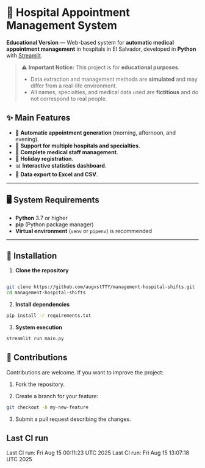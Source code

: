 # 🏥 Hospital Appointment Management System

**Educational Version** — Web-based system for **automatic medical appointment management** in hospitals in El Salvador, developed in **Python** with [Streamlit](https://streamlit.io/).

> ⚠️ **Important Notice:** 
> This project is for **educational purposes**. 
> - Data extraction and management methods are **simulated** and may differ from a real-life environment.
> - All names, specialties, and medical data used are **fictitious** and do not correspond to real people.

## ✨ Main Features

- 📅 **Automatic appointment generation** (morning, afternoon, and evening).
- 🏥 **Support for multiple hospitals and specialties**.
- 👥 **Complete medical staff management**.
- 🎉 **Holiday registration**.
- 📊 **Interactive statistics dashboard**.
- 📁 **Data export to Excel and CSV**.

---

## 🖥 System Requirements

- **Python** 3.7 or higher
- **pip** (Python package manager)
- **Virtual environment** (`venv` or `pipenv`) is recommended

---

## 🚀 Installation

1. **Clone the repository**
```bash

git clone https://github.com/augvstTTY/management-hospital-shifts.git
cd management-hospital-shifts

```
2. **Install dependencies**
```bash
pip install -r requirements.txt

```
3.  **System execution**
```bash
streamlit run main.py
```

## 🤝 Contributions

Contributions are welcome.
If you want to improve the project:

1. Fork the repository.

2. Create a branch for your feature:

```bash
git checkout -b my-new-feature
```
3. Submit a pull request describing the changes.

##  Last CI run

Last CI run: Fri Aug 15 00:11:23 UTC 2025
Last CI run: Fri Aug 15 13:07:18 UTC 2025
